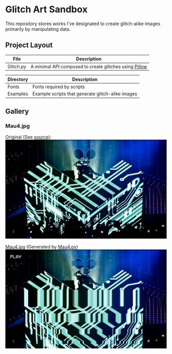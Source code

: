 # Glitch Art Sandbox

This repository stores works I've designated to create glitch-alike images primarily by
manipulating data.

## Project Layout

|File     |Description                                                                                      |
|---------|-------------------------------------------------------------------------------------------------|
|Glitch.py|A minimal API composed to create glitches using [Pillow](https://pillow.readthedocs.io/en/5.1.x/)|

|Directory|Description                                      |
|---------|-------------------------------------------------|
|Fonts    |Fonts required by scripts                        |
|Examples |Example scripts that generate glitch-alike images|

## Gallery

### Mau4.jpg

Original (See [source](https://forum4d.com/wp-content/uploads/data/2018/1/26/live-desktop-wallpaper-HD-PIC-MWP10035015-1024x628.jpg)):
![Mau5](Examples/Original/Mau5.jpg)

[Mau4.jpg](Examples/Results/Mau4.jpg) (Generated by [Mau4.py](Examples/Mau4.py))
![Mau4](Examples/Results/Mau4.jpg)
